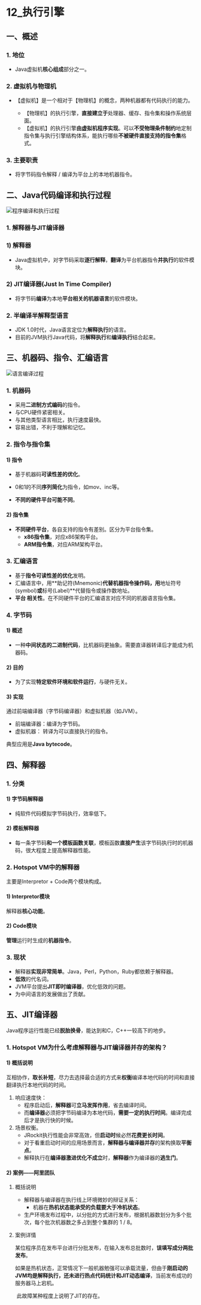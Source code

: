 # 12_执行引擎

## 一、概述

### 1. 地位

   * Java虚拟机**核心组成**部分之一。

### 2. 虚拟机与物理机

   * 【虚拟机】是一个相对于【物理机】的概念，两种机器都有代码执行的能力。

     * 【物理机】的执行引擎，**直接建立于**处理器、缓存、指令集和操作系统层面。
     * 【虚拟机】的执行引擎**由虚拟机程序实现**。可以**不受物理条件制约**地定制指令集与执行引擎结构体系，能执行哪些**不被硬件直接支持的指令集**格式。

### 3. 主要职责

* 将字节码指令解释 / 编译为平台上的本地机器指令。

## 二、Java代码编译和执行过程

![程序编译和执行过程](ref/程序编译和执行过程.svg)

### 1. 解释器与JIT编译器

### 1) 解释器

* Java虚拟机中，对字节码采取**逐行解释**，**翻译**为平台机器指令**并执行**的软件模块。

### 2) JIT编译器(Just In Time Compiler)

* 将字节码**编译**为本地**平台相关的机器语言**的软件模块。

### 2. 半编译半解释型语言

* JDK 1.0时代，Java语言定位为**解释执行**的语言。
* 目前的JVM执行Java代码，将**解释执行**和**编译执行**结合起来。

## 三、机器码、指令、汇编语言

![语言编译过程](ref/语言编译过程.svg)

### 1. 机器码

* 采用**二进制方式编码**的指令。
* 与CPU硬件紧密相关。
* 与其他类型语言相比，执行速度最快。
* 容易出错，不利于理解和记忆。

### 2. 指令与指令集

#### 1) 指令

* 基于机器码**可读性差的优化**。

* 0和1的不同**序列简化**为指令，如mov、inc等。
* **不同的硬件平台可能不同**。

#### 2) 指令集

* **不同硬件平台**，各自支持的指令有差别。区分为平台指令集。
  * **x86指令集**，对应x86架构平台。
  * **ARM指令集**，对应ARM架构平台。

### 3. 汇编语言

* 基于**指令可读性差的优化**发明。
* 汇编语言中，用**助记符(Mnemonic)**代替机器指令操作码，用**地址符号(symbol)**或**标号(Label)**代替指令或操作数地址。
* **平台 相关性**。在不同硬件平台的汇编语言对应不同的机器语言指令集。

### 4. 字节码

#### 1) 概述

* 一种**中间状态的二进制代码**，比机器码更抽象。需要直译器转译后才能成为机器码。

#### 2) 目的

* 为了实现**特定软件环境和软件运行**，与硬件无关。

#### 3) 实现

通过前端编译器（字节码编译器）和虚拟机器（如JVM）。

* 前端编译器：编译为字节码。
* 虚拟机器： 转译为可以直接执行的指令。

典型应用是**Java bytecode**。

## 四、解释器

### 1. 分类

#### 1)  字节码解释器

   * 纯软件代码模拟字节码执行，效率低下。
#### 2) 模板解释器

   * 每一条字节码**和一个模板函数关联**，模板函数**直接产生**该字节码执行时的机器码，很大程度上提高解释器性能。

### 2. Hotspot VM中的解释器

主要是Interpretor + Code两个模块构成。

#### 1) Interpretor模块

解释器**核心功能**。

#### 2) Code模块

**管理**运行时生成的**机器指令**。

### 3. 现状

* 解释器**实现非常简单**。Java，Perl，Python，Ruby都依赖于解释器。
* **低效**的代名词。
* JVM平台提出**JIT即时编译器**，优化低效的问题。
* 为中间语言的发展做出了贡献。

## 五、JIT编译器

Java程序运行性能已经**脱胎换骨**，能达到和C，C++一较高下的地步。

### 1. Hotspot VM为什么考虑解释器与JIT编译器并存的架构？

#### 1) 概括说明

互相协作，**取长补短**，尽力去选择最合适的方式来**权衡**编译本地代码的时间和直接翻译执行本地代码的时间。

1. 响应速度快：
   * 程序启动后，**解释器**可**立马发挥作用**，省去编译时间。
   * 而**编译器**必须把字节码编译为本地代码，**需要一定的执行时间**。编译完成后才是执行快的时候。
2. 场景权衡。
   * JRockit执行性能会非常高效，但**启动时**候必然**花费更长时间**。
   * 对于看重启动时间的应用场景而言，**解释器与编译器并存**的架构换取**平衡点**。
   * 解释执行在**编译器激进优化不成立**时，**解释器**作为编译器的**逃生门**。

#### 2) 案例——阿里团队

1. 概括说明
   * 解释器与编译器在执行线上环境微妙的辩证关系：
     * 机器在**热机状态能承受的负载要大于冷机状态**。
   * 生产环境发布过程中，以分批的方式进行发布，根据机器数划分为多个批次，每个批次机器数之多占到整个集群的 1 / 8。

2. 案例详情

   ​		某位程序员在发布平台进行分批发布，在输入发布总批数时，**误填写成分两批发布**。

   ​		如果是热机状态，正常情况下一般机器勉强可以承载流量，但由于**刚启动的JVM均是解释执行，还未进行热点代码统计和JIT动态编译**，当前发布成功的服务器马上宕机。

   ​		此故障某种程度上说明了JIT的存在。